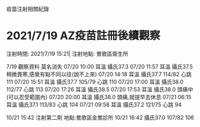 疫苗注射相關紀錄    
# 2021/7/19 AZ疫苗註冊後續觀察
注射時間: 2021/7/19 15:21|
注射地點: 鶯歌區衛生所

7/19 觀察資料 莫名消失
07/20 10:00 耳溫 攝氏37.3
07/20 11:57 耳溫 攝氏37.5 稍微畏寒,感覺有點不同以往(說不上來)
07/20 14:18 耳溫 攝氏37.7 114/82 心跳 111
07/20 15:51 耳溫 攝氏37.7 105/79 心跳 110
07/20 17:00 耳溫 攝氏38.0 112/77 心跳 113
07/20 17:26 耳溫 攝氏38.5 
07/20 17:53 耳溫 攝氏38.0 頭痛中(可以忍受範圍內)
07/20 20:00 耳溫 攝氏38.0 頭痛,就提早去休息
07/21 06:15 耳溫 攝氏37.1 113/83 心跳 104
07/21 09:58 耳溫 攝氏37.2 121/75 心跳 94

10/21 15:42 注射第二劑
地點:鶯歌區金鶯診所
10/21 16:42 攝氏37.0 107/82 106
